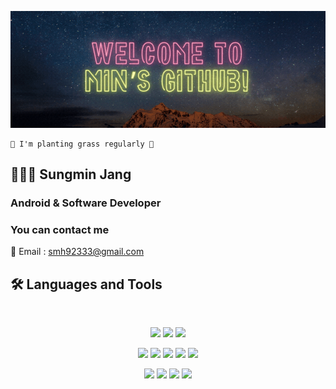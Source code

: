 <p align="center">
	<img src='./README.assets/welcome.gif'>
</p>

```
🌱 I'm planting grass regularly 🌱
```

## 👨🏻‍💻 Sungmin Jang
### Android & Software Developer
### You can contact me
📧 Email : smh92333@gmail.com

## 🛠️ Languages and Tools
<div align="center">
<br>
<p dir="auto">
  <img src="https://img.shields.io/badge/Kotlin-7F52FF?style=flat&logo=kotlin&logoColor=white"/>
  <img src="https://img.shields.io/badge/java-559?style=flat&logo=java&logoColor=white"/>
  <img src="https://img.shields.io/badge/Firebase-FFCA28?style=flat&logo=firebase&logoColor=white"/>
</p>
<p dir="auto">
  <img src="https://img.shields.io/badge/Python-3776AB?style=flat&logo=Python&logoColor=white"/>
  <img src="https://img.shields.io/badge/Django-092E20?style=flat&logo=Django&logoColor=white"/> 
  <img src="https://img.shields.io/badge/HTML-E34F26?style=flat&logo=HTML5&logoColor=white"/> 
  <img src="https://img.shields.io/badge/CSS-1572B6?style=flat&logo=CSS3&logoColor=white"/>
  <img src="https://img.shields.io/badge/javascript-F7DF1E?style=flat&logo=JavaScript&logoColor=white"/>
</p>
<p dir="auto">
  <img src="https://img.shields.io/badge/Android Studio-3DDC84?style=flat&logo=androidstudio&logoColor=white"/>
  <img src="https://img.shields.io/badge/Visual Studio Code-007ACC?style=flat&logo=visualstudiocode&logoColor=white"/>
  <img src="https://img.shields.io/badge/GitHub-181717?style=flat&logo=Github&logoColor=white"/>
  <img src="https://img.shields.io/badge/Git-F05032?style=flat&logo=git&logoColor=white"/>
</p>
</div>



<!-- 
I want to become an android developer \ 
-->

<!--
**min486/min486** is a ✨ _special_ ✨ repository because its `README.md` (this file) appears on your GitHub profile.

Here are some ideas to get you started:

- 🔭 I’m currently working on ...
- 🌱 I’m currently learning ...
- 👯 I’m looking to collaborate on ...
- 🤔 I’m looking for help with ...
- 💬 Ask me about ...
- 📫 How to reach me: ...
- 😄 Pronouns: ...
- ⚡ Fun fact: ...
-->
